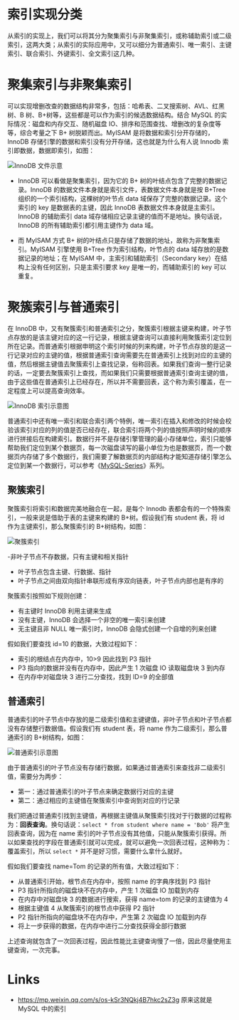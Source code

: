 # 索引实现分类

从索引的实现上，我们可以将其分为聚集索引与非聚集索引，或称辅助索引或二级索引，这两大类；从索引的实际应用中，又可以细分为普通索引、唯一索引、主键索引、联合索引、外键索引、全文索引这几种。

# 聚集索引与非聚集索引

可以实现增删改查的数据结构非常多，包括：哈希表、二叉搜索树、AVL、红黑树、B 树、B+树等，这些都是可以作为索引的候选数据结构。结合 MySQL 的实际情况：磁盘和内存交互、随机磁盘 IO、排序和范围查找、增删改的复杂度等等，综合考量之下 B+ 树脱颖而出。MyISAM 是将数据和索引分开存储的，InnoDB 存储引擎的数据和索引没有分开存储，这也就是为什么有人说 Innodb 索引即数据，数据即索引，如图：

![InnoDB 文件示意](https://assets.ng-tech.icu/superbed/2021/07/25/60fd19ad5132923bf8b864cd.jpg)

- InnoDB 可以看做是聚集索引，因为它的 B+ 树的叶结点包含了完整的数据记录。InnoDB 的数据文件本身就是索引文件，表数据文件本身就是按 B+Tree 组织的一个索引结构，这棵树的叶节点 data 域保存了完整的数据记录。这个索引的 key 是数据表的主键，因此 InnoDB 表数据文件本身就是主索引。InnoDB 的辅助索引 data 域存储相应记录主键的值而不是地址。换句话说，InnoDB 的所有辅助索引都引用主键作为 data 域。

- 而 MyISAM 方式 B+ 树的叶结点只是存储了数据的地址，故称为非聚集索引。MyISAM 引擎使用 B+Tree 作为索引结构，叶节点的 data 域存放的是数据记录的地址；在 MyISAM 中，主索引和辅助索引（Secondary key）在结构上没有任何区别，只是主索引要求 key 是唯一的，而辅助索引的 key 可以重复。

# 聚簇索引与普通索引

在 InnoDB 中，又有聚簇索引和普通索引之分，聚簇索引根据主键来构建，叶子节点存放的是该主键对应的这一行记录，根据主键查询可以直接利用聚簇索引定位到所在记录。而普通索引根据申明这个索引时候的列来构建，叶子节点存放的是这一行记录对应的主键的值，根据普通索引查询需要先在普通索引上找到对应的主键的值，然后根据主键值去聚簇索引上查找记录，俗称回表。如果我们查询一整行记录的话，一定要去聚簇索引上查找，而如果我们只需要根据普通索引查询主键的值，由于这些值在普通索引上已经存在，所以并不需要回表，这个称为索引覆盖，在一定程度上可以提高查询效率。

![InnoDB 索引示意图](https://i.postimg.cc/2652J7H0/image.png)

普通索引中还有唯一索引和联合索引两个特例，唯一索引在插入和修改的时候会校验该索引对应的列的值是否已经存在，联合索引将两个列的值按照声明时候的顺序进行拼接后在构建索引。数据行并不是存储引擎管理的最小存储单位，索引只能够帮助我们定位到某个数据页，每一次磁盘读写的最小单位为也是数据页，而一个数据页内存储了多个数据行，我们需要了解数据页的内部结构才能知道存储引擎怎么定位到某一个数据行，可以参考《[MySQL-Series](https://github.com/wx-chevalier/MySQL-Series?q=)》系列。

## 聚簇索引

聚簇索引将索引和数据完美地融合在一起，是每个 Innodb 表都会有的一个特殊索引，一般来说是借助于表的主键来构建的 B+树。假设我们有 student 表，将 id 作为主键索引，那么聚簇索引的 B+树结构，如图：

![聚簇索引](https://assets.ng-tech.icu/superbed/2021/07/25/60fd1b355132923bf8bf07ac.jpg)

-非叶子节点不存数据，只有主键和相关指针

- 叶子节点包含主键、行数据、指针
- 叶子节点之间由双向指针串联形成有序双向链表，叶子节点内部也是有序的

聚簇索引按照如下规则创建：

- 有主键时 InnoDB 利用主键来生成
- 没有主键，InnoDB 会选择一个非空的唯一索引来创建
- 无主键且非 NULL 唯一索引时，InnoDB 会隐式创建一个自增的列来创建

假如我们要查找 id=10 的数据，大致过程如下：

- 索引的根结点在内存中，10>9 因此找到 P3 指针
- P3 指向的数据并没有在内存中，因此产生 1 次磁盘 IO 读取磁盘块 3 到内存
- 在内存中对磁盘块 3 进行二分查找，找到 ID=9 的全部值

## 普通索引

普通索引的叶子节点中存放的是二级索引值和主键键值，非叶子节点和叶子节点都没有存储整行数据值。假设我们有 student 表，将 name 作为二级索引，那么普通索引的 B+树结构，如图：

![普通索引示意图](https://assets.ng-tech.icu/superbed/2021/07/25/60fd1b9e5132923bf8c0c26e.jpg)

由于普通索引的叶子节点没有存储行数据，如果通过普通索引来查找非二级索引值，需要分为两步：

- 第一：通过普通索引的叶子节点来确定数据行对应的主键
- 第二：通过相应的主键值在聚簇索引中查询到对应的行记录

我们把通过普通索引找到主键值，再根据主键值从聚簇索引找对于行数据的过程称为：**回表查询**。换句话说：`select * from student where name = 'Bob'` 将产生回表查询，因为在 name 索引的叶子节点没有其他值，只能从聚簇索引获得。所以如果查找的字段在普通索引就可以完成，就可以避免一次回表过程，这种称为：覆盖索引，所以 `select *` 并不是好习惯，需要什么拿什么就好。

假如我们要查找 name=Tom 的记录的所有值，大致过程如下：

- 从普通索引开始，根节点在内存中，按照 name 的字典序找到 P3 指针
- P3 指针所指向的磁盘块不在内存中，产生 1 次磁盘 IO 加载到内存
- 在内存中对磁盘块 3 的数据进行搜索，获得 name=tom 的记录的主键值为 4
- 根据主键值 4 从聚簇索引的根节点中获得 P2 指针
- P2 指针所指向的磁盘块不在内存中，产生第 2 次磁盘 IO 加载到内存
- 将上一步获得的数据，在内存中进行二分查找获得全部行数据

上述查询就包含了一次回表过程，因此性能比主键查询慢了一倍，因此尽量使用主键查询，一次完事。

# Links

- https://mp.weixin.qq.com/s/os-kSr3NQkj4B7hkc2sZ3g 原来这就是 MySQL 中的索引
